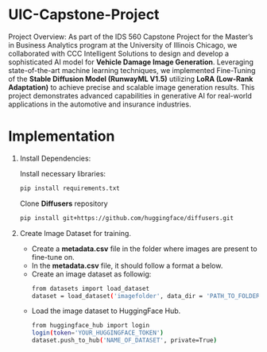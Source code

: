# UIC-Capstone-Project

Project Overview:
As part of the IDS 560 Capstone Project for the Master’s in Business Analytics program at the University of Illinois Chicago, we collaborated with CCC Intelligent Solutions to design and develop a sophisticated AI model for **Vehicle Damage Image Generation**. Leveraging state-of-the-art machine learning techniques, we implemented Fine-Tuning of the **Stable Diffusion Model (RunwayML V1.5)** utilizing **LoRA (Low-Rank Adaptation)** to achieve precise and scalable image generation results. This project demonstrates advanced capabilities in generative AI for real-world applications in the automotive and insurance industries.

# Implementation

1. Install Dependencies:

   Install necessary libraries:
   ```bash
   pip install requirements.txt
   ```

   Clone **Diffusers** repository
   ```bash
   pip install git+https://github.com/huggingface/diffusers.git
   ```
2. Create Image Dataset for training.

   - Create a **metadata.csv** file in the folder where images are present to fine-tune on.
   - In the **metadata.csv** file, it should follow a format a below.
   - Create an image dataset as followig:
     ```bash
     from datasets import load_dataset
     dataset = load_dataset('imagefolder', data_dir = 'PATH_TO_FOLDER', split='train')
     ```
   - Load the image dataset to HuggingFace Hub.
     ```bash
     from huggingface_hub import login
     login(token='YOUR_HUGGINGFACE_TOKEN')
     dataset.push_to_hub('NAME_OF_DATASET', private=True)
     ```
     
   

